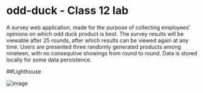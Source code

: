 # odd-duck - Class 12 lab

A survey web application, made for the purpose of collecting employees' opinions on which odd duck product is best. The survey results will be viewable after 25 rounds, after which results can be viewed again at any time. Users are presented three randomly generated products among nineteen, with no consequtive showings from round to round. Data is stored locally for some data persistence. 

##Lighthouse

![image](https://github.com/Bradley-Hower/odd-duck/assets/139923955/ba7b03c4-5e65-4db6-bdc6-9f6c83b03402)
